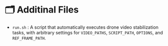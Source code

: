 # 🗂️ Additinal Files
- `run.sh` : A script that automatically executes drone video stabilization tasks, with arbitrary settings for `VIDEO_PATHS`, `SCRIPT_PATH`, `OPTIONS`, and `REF_FRAME_PATH`.
